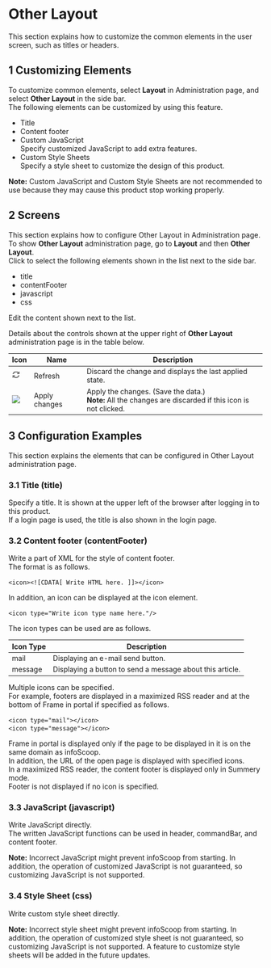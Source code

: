# Other Layout

This section explains how to customize the common elements in the user screen, such as titles or headers.

## 1 Customizing Elements

To customize common elements, select **Layout** in Administration page, and select **Other Layout** in the side bar.  
The following elements can be customized by using this feature.

  * Title
  * Content footer
  * Custom JavaScript  
Specify customized JavaScript to add extra features.
  * Custom Style Sheets  
Specify a style sheet to customize the design of this product.

**Note:** Custom JavaScript and Custom Style Sheets are not recommended to use
because they may cause this product stop working properly.

## 2 Screens

This section explains how to configure Other Layout in Administration page.  
To show **Other Layout** administration page, go to **Layout** and then **Other Layout**.  
Click to select the following elements shown in the list next to the side bar.

  * title
  * contentFooter
  * javascript
  * css

Edit the content shown next to the list.

Details about the controls shown at the upper right of **Other Layout**
administration page is in the table below.

<table>
    <thead>
        <tr>
            <th>Icon</th><th>Name</th><th>Description</th>
        </tr>
    </thead>
    <tbody>
        <tr>
            <td><img src="../../images/refresh.gif"/></td>
            <td>Refresh</td>
            <td>Discard the change and displays the last applied state.</td>
        </tr>
        <tr>
            <td><img src="../../images/apply_changes.gif"/></td>
            <td>Apply changes</td>
            <td>Apply the changes. (Save the data.)<br><b>Note:</b> All the changes are discarded if this icon is not clicked.</td>
        </tr>
    </tbody>
</table>

## 3 Configuration Examples

This section explains the elements that can be configured in Other Layout administration page.

### 3.1 Title (title)

Specify a title. It is shown at the upper left of the browser after logging in to this product.  
If a login page is used, the title is also shown in the login page.


### 3.2 Content footer (contentFooter)

Write a part of XML for the style of content footer.  
The format is as follows.

    <icon><![CDATA[ Write HTML here. ]]></icon>

In addition, an icon can be displayed at the icon element.

    <icon type="Write icon type name here."/>

The icon types can be used are as follows.

<table>
    <thead>
        <tr>
            <th>Icon Type</th><th>Description</th>
        </tr>
    </thead>
    <tbody>
        <tr>
            <td>mail</td>
            <td>Displaying an e-mail send button.</td>
        </tr>
        <tr>
            <td>message</td>
            <td>Displaying a button to send a message about this article.</td>
        </tr>
    </tbody>
</table>

Multiple icons can be specified.  
For example, footers are displayed in a maximized RSS reader and at the bottom of Frame in portal if specified as follows.

    <icon type="mail"></icon>
    <icon type="message"></icon>

Frame in portal is displayed only if the page to be displayed in it is on the same domain as infoScoop.  
In addition, the URL of the open page is displayed with specified icons.  
In a maximized RSS reader, the content footer is displayed only in Summery mode.  
Footer is not displayed if no icon is specified.

### 3.3 JavaScript (javascript)

Write JavaScript directly.  
The written JavaScript functions can be used in header, commandBar, and content footer.

**Note:** Incorrect JavaScript might prevent infoScoop from starting. In addition, the operation of customized JavaScript is not guaranteed, so customizing JavaScript is not supported.

### 3.4 Style Sheet (css)

Write custom style sheet directly.

**Note:** Incorrect style sheet might prevent infoScoop from starting. In addition, the operation of customized style sheet is not guaranteed, so customizing JavaScript is not supported. A feature to customize style sheets will be added in the future updates.


